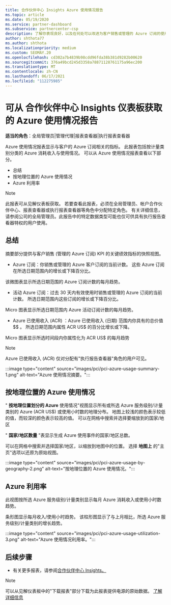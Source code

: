 ```yaml
---
title: 合作伙伴中心 Insights Azure 使用情况报告
ms.topic: article
ms.date: 05/19/2020
ms.service: partner-dashboard
ms.subservice: partnercenter-csp
description: 了解你表现良好，以及在何处可以改进为客户销售或管理的 Azure 订阅的使用。
author: shthota77
ms.author: shthota
ms.localizationpriority: medium
ms.custom: SEOMAY.20
ms.openlocfilehash: cd302a7b4839b98cdd96fda38b381d9282b00620
ms.sourcegitcommit: 376a49bcd245d3358a78871128761175a96ec200
ms.translationtype: MT
ms.contentlocale: zh-CN
ms.lasthandoff: 06/17/2021
ms.locfileid: "112275985"
---
```

# <a name="azure-usage-report-available-from-the-partner-center-insights-dashboard"></a>可从 合作伙伴中心 Insights 仪表板获取的 Azure 使用情况报告

**适当的角色**：全局管理员|管理代理|报表查看器|执行报表查看器

Azure 使用情况报表显示与客户的 Azure 订阅相关的指标。 此报表包括按计量类别分类的 Azure 消耗收入与使用情况。 可以从 Azure 使用情况报表查看以下部分。

- 总结
- 按地理位置的 Azure 使用情况
- Azure 利用率

 > [!NOTE]
 > 此报表可从见解仪表板获取。 若要查看此报表，必须在全局管理员、帐户合作伙伴中心、报表查看器或执行报表查看器等角色中分配特定角色。 有关详细信息，请参阅公司的全局管理员。此报告中的特定数据类型可能也仅可供具有执行报告查看器特权的用户使用。

## <a name="summary"></a>总结

摘要部分提供与客户销售 (管理的 Azure 订阅) KPI 的关键绩效指标的快照视图。  

- Azure 订阅：你销售或管理的 Azure 客户订阅的当前计数。
这些 Azure 订阅在所选日期范围内的增长或下降百分比。

该微图表显示所选日期范围的 Azure 订阅计数的每月趋势。
- 活动 Azure 订阅：过去 30 天内有效使用时销售或管理的 Azure 订阅的当前计数。
所选日期范围内这些订阅的增长或下降百分比。

Micro 图表显示所选日期范围内 Azure 活动订阅计数的每月趋势。

- Azure 已使用收入 (ACR) ：Azure 已使用收入 (日期) 范围内你具有的总价值 $$ 。
所选日期范围内属性 ACR US$ 的百分比增长或下降。 

Micro 图表显示所选时间段内你属性化为 ACR US$ 的每月趋势


> [!NOTE]
 > Azure 已使用收入 (ACR) 仅对分配有"执行报告查看器"角色的用户可见。

:::image type="content" source="images/pci/pci-azure-usage-summary-1.png" alt-text="Azure 使用情况摘要。":::

## <a name="azure-usage-by-geography"></a>按地理位置的 Azure 使用情况

" **按地理位置划分的 Azure** 使用情况"视图显示所有或所选 Azure 服务级别/计量类别的 Azure (ACR US$) 或使用小时数的地理分布。 地图上较浅的颜色表示较低的值，而较深的颜色表示较高的值。 可以在网格中搜索并选择要缩放到的国家/地区 

" **国家/地区数量** "表显示生成 Azure 使用事件的国家/地区总数。

可以在网格中搜索并选择国家/地区，以缩放到地图中的位置。 选择 **地图上** 的"主页"选项以还原为原始视图。

:::image type="content" source="images/pci/pci-azure-usage-by-geography-2.png" alt-text="按地理位置的 Azure 使用情况。":::

## <a name="azure-utilization"></a>Azure 利用率

此视图按所选 Azure 服务级别/计量类别显示每月 Azure 消耗收入或使用小时数趋势。 

条形图显示每月收入/使用小时趋势。 该柱形图显示了与上月相比，所选 Azure 服务级别/计量类别的增长趋势。

:::image type="content" source="images/pci/pci-azure-usage-utilization-3.png" alt-text="Azure 使用情况利用率。":::

## <a name="next-steps"></a>后续步骤

- 有关更多报表，请参阅[合作伙伴中心 Insights。](partner-center-insights.md)

>[!NOTE] 
> 可以从见解仪表板中的"下载报表"部分下载为此报表提供电源的原始数据。 [了解详细信息](pci-download-reports.md) 
